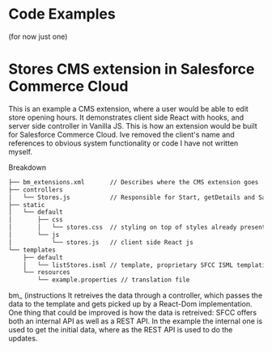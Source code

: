 # Code Examples
(for now just one)

# Stores CMS extension in Salesforce Commerce Cloud
This is an example a CMS extension, where a user would be able to edit store opening hours. It demonstrates client side React with hooks, and server side controller in Vanilla JS. This is how an extension would be built for Salesforce Commerce Cloud. Ive removed the client's name and references to obvious system functionality or code I have not written myself.

Breakdown
```bash
├── bm_extensions.xml       // Describes where the CMS extension goes
├── controllers
│   └── Stores.js           // Responsible for Start, getDetails and Save
├── static
│   └── default
│       ├── css
│       │   └── stores.css  // styling on top of styles already present in CMS
│       └── js
│           └── stores.js   // client side React js
└── templates
    ├── default
    │   └── listStores.isml // template, proprietary SFCC ISML templating language
    └── resources
        └── example.properties // translation file
```
bm_
(instructions It retreives the data through a controller, which passes the data to the template and gets picked up by a React-Dom implementation. One thing that could be improved is how the data is retreived: SFCC offers both an internal API as well as a REST API. In the example the internal one is used to get the initial data, where as the REST API is used to do the updates.